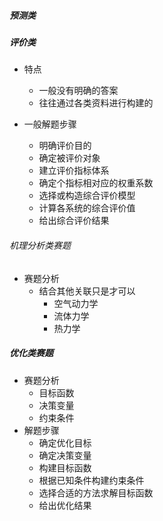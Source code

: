 ##### 预测类

##### 评价类

- 特点

  - 一般没有明确的答案
  - 往往通过各类资料进行构建的

- 一般解题步骤
  - 明确评价目的
  - 确定被评价对象
  - 建立评价指标体系
  - 确定个指标相对应的权重系数
  - 选择或构造综合评价模型
  - 计算各系统的综合评价值
  - 给出综合评价结果

###### 机理分析类赛题

- 赛题分析
  - 结合其他关联只是才可以
    - 空气动力学
    - 流体力学
    - 热力学

##### 优化类赛题

- 赛题分析
  - 目标函数
  - 决策变量
  - 约束条件
- 解题步骤
  - 确定优化目标
  - 确定决策变量
  - 构建目标函数
  - 根据已知条件构建约束条件
  - 选择合适的方法求解目标函数
  - 给出优化结果
